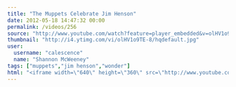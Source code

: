 ```yaml
---
title: "The Muppets Celebrate Jim Henson"
date: 2012-05-18 14:47:32 00:00
permalink: /videos/256
source: "http://www.youtube.com/watch?feature=player_embedded&v=olHV1o9TE-8"
thumbnail: "http://i4.ytimg.com/vi/olHV1o9TE-8/hqdefault.jpg"
user:
  username: "calescence"
  name: "Shannon McWeeney"
tags: ["muppets","jim henson","wonder"]
html: "<iframe width=\"640\" height=\"360\" src=\"http://www.youtube.com/embed/olHV1o9TE-8?wmode=transparent&fs=1&feature=oembed\" frameborder=\"0\" allowfullscreen></iframe>"
---
```



